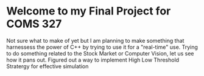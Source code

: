# Welcome to my Final Project for COMS 327
Not sure what to make of yet but I am planning to make something that harnessess the power of C++ by trying to use it for a "real-time" use.
Trying to do something related to the Stock Market or Computer Vision, let us see how it pans out.
Figured out a way to implement High Low Threshold Stratergy for effective simulation